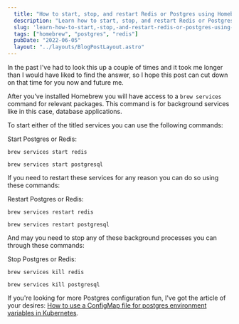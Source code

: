 ```yaml
---
  title: "How to start, stop, and restart Redis or Postgres using Homebrew"
  description: "Learn how to start, stop, and restart Redis or Postgres using Homebrew"
  slug: 'learn-how-to-start,-stop,-and-restart-redis-or-postgres-using-homebrew'
  tags: ["homebrew", "postgres", "redis"]
  pubDate: "2022-06-05"
  layout: "../layouts/BlogPostLayout.astro"
---
```


In the past I've had to look this up a couple of times and it took me longer than I would have liked to find the answer, so I hope this post can cut down on that time for you now and future me.

After you’ve installed Homebrew you will have access to a `brew services` command for relevant packages. This command is for background services like in this case, database applications. 

To start either of the titled services you can use the following commands:

Start Postgres or Redis:
```
brew services start redis

brew services start postgresql
```

If you need to restart these services for any reason you can do so using these commands:

Restart Postgres or Redis:
```
brew services restart redis

brew services restart postgresql
```

And may you need to stop any of these background processes you can through these commands:

Stop Postgres or Redis:
```
brew services kill redis

brew services kill postgresql
```

If you're looking for more Postgres configuration fun, I've got the article of your desires: [How to use a ConfigMap file for postgres environment variables in Kubernetes](https://tinytechtuts.com/2021-how-to-use-a-configmap-file-for-postgres-url-kubernetes).

